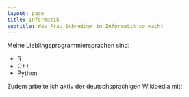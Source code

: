 ```yaml
---
layout: page
title: Informatik
subtitle: Was Frau Schneider in Informatik so macht
---
```


Meine Lieblingsprogrammiersprachen sind:

* R
* C++
* Python 

Zudem arbeite ich aktiv der deutschsprachigen Wikipedia mit! 